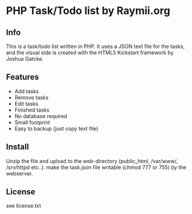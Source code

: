 # PHP Task/Todo list by Raymii.org

## Info
This is a task/todo list written in PHP. 
It uses a JSON text file for the tasks, 
and the visual side is created with the HTML5 Kickstart framework by Joshua Gatcke.

## Features
- Add tasks
- Remove tasks
- Edit tasks
- Finished tasks
- No database required
- Small footprint
- Easy to backup (just copy text file)

## Install
Unzip the file and upload to the web-directory (public_html, /var/www/, /srv/httpd etc..).
make the task.json file writable (chmod 777 or 755) by the webserver.

## License
see license.txt
